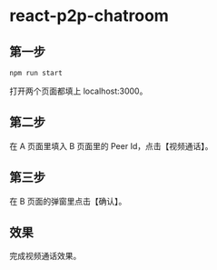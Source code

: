# react-p2p-chatroom

## 第一步

```shell
npm run start
```

打开两个页面都填上 localhost:3000。

## 第二步

在 A 页面里填入 B 页面里的 Peer Id，点击【视频通话】。

## 第三步

在 B 页面的弹窗里点击【确认】。

## 效果

完成视频通话效果。
